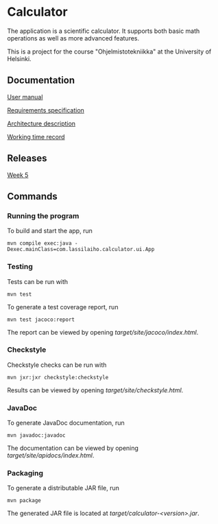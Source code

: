 # Calculator

The application is a scientific calculator. It supports both basic math
operations as well as more advanced features.

This is a project for the course "Ohjelmistotekniikka" at the University of
Helsinki.

## Documentation

[User manual](docs/user-manual.md)

[Requirements specification](docs/requirements-specification.md)

[Architecture description](docs/architecture.md)

[Working time record](docs/working-time-record.md)

## Releases

[Week 5](https://github.com/lassilaiho/ot-calculator/releases/tag/week5)

## Commands

### Running the program

To build and start the app, run
```
mvn compile exec:java -Dexec.mainClass=com.lassilaiho.calculator.ui.App
```

### Testing

Tests can be run with
```
mvn test
```
To generate a test coverage report, run
```
mvn test jacoco:report
```
The report can be viewed by opening *target/site/jacoco/index.html*.

### Checkstyle

Checkstyle checks can be run with
```
mvn jxr:jxr checkstyle:checkstyle
```
Results can be viewed by opening *target/site/checkstyle.html*.

### JavaDoc

To generate JavaDoc documentation, run
```
mvn javadoc:javadoc
```
The documentation can be viewed by opening *target/site/apidocs/index.html*.

### Packaging

To generate a distributable JAR file, run
```
mvn package
```
The generated JAR file is located at *target/calculator-\<version>.jar*.
